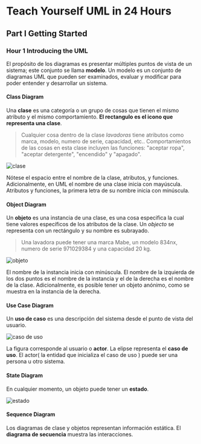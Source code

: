# Teach Yourself UML in 24 Hours

## Part I Getting Started

### Hour 1 Introducing the UML

El propósito de los diagramas es presentar múltiples puntos de vista de un sistema; este conjunto se llama **modelo**.  Un modelo es un conjunto de diagramas UML que pueden ser examinados, evaluar y modificar para poder entender y desarrollar un sistema.

#### Class Diagram 

Una **clase** es una categoría o un grupo de cosas que tienen el mismo atributo y el mismo comportamiento. **El rectangulo es el icono que representa una clase**.

> Cualquier cosa dentro de la clase *lavadoras* tiene atributos como marca, modelo, numero de serie, capacidad, etc.. Comportamientos de las cosas en esta clase incluyen las funciones: "aceptar ropa", "aceptar detergente", "encendido" y "apagado".


![clase](https://github.com/KillLoGiC/resumen/blob/master/images/clase.png)

Nótese el espacio entre el nombre de la clase, atributos, y funciones. Adicionalmente, en UML el nombre de una clase inicia con mayúscula. Atributos y funciones, la primera letra de su nombre inicia con minúscula. 

#### Object Diagram 

Un **objeto** es una instancia de una clase, es una cosa especifica la cual tiene valores específicos de los atributos de la clase. Un *objecto* se representa con un rectángulo y su nombre es subrayado.

> Una lavadora puede tener una marca Mabe, un modelo 834nx, numero de serie 971029384 y una capacidad 20 kg.

![objeto](https://github.com/KillLoGiC/resumen/blob/master/images/objeto.PNG)

El nombre de la instancia inicia con minúscula. El nombre de la izquierda de los dos puntos es el nombre de la instancia y el de la derecha es el nombre de la clase. Adicionalmente, es posible tener un objeto anónimo, como se muestra en la instancia de la derecha.


#### Use Case Diagram 

Un **uso de caso** es una descripción del sistema desde el punto de vista del usuario.

![caso de uso](https://github.com/KillLoGiC/resumen/blob/master/images/casodeusp.PNG)

La figura corresponde al usuario o **actor**. La elipse representa el **caso de uso**. El actor( la entidad que inicializa el caso de uso ) puede ser una persona u otro sistema.


#### State Diagram 

En cualquier momento, un objeto puede tener un **estado**. 

![estado](https://github.com/KillLoGiC/resumen/blob/master/images/estado.PNG)

#### Sequence Diagram 

Los diagramas de clase y objetos representan información estática. El **diagrama de secuencia** muestra las interacciones.


